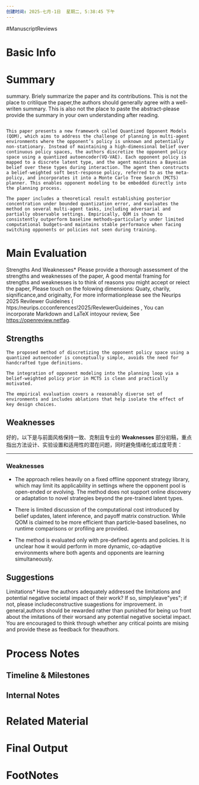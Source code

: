 ```yaml
---
创建时间: 2025-七月-1日  星期二, 5:38:45 下午
---
```

#ManuscriptReviews 

# Basic Info


# Summary
summary.
Briely summarize the paper and its contributions. This is not the place to critilque the paper,the authors should generally agree with a well-writen summary.
This is also not the place to paste the abstract-please provide the summary in your own understanding after reading.

```ad-todo

This paper presents a new framework called Quantized Opponent Models (QOM), which aims to address the challenge of planning in multi-agent environments where the opponent’s policy is unknown and potentially non-stationary. Instead of maintaining a high-dimensional belief over continuous policy spaces, the authors discretize the opponent policy space using a quantized autoencoder(VQ-VAE). Each opponent policy is mapped to a discrete latent type, and the agent maintains a Bayesian belief over these types during interaction. The agent then constructs a belief-weighted soft best-response policy, referred to as the meta-policy, and incorporates it into a Monte Carlo Tree Search (MCTS) planner. This enables opponent modeling to be embedded directly into the planning process.

The paper includes a theoretical result establishing posterior concentration under bounded quantization error, and evaluates the method on several multi-agent tasks, including adversarial and partially observable settings. Empirically, QOM is shown to consistently outperform baseline methods—particularly under limited computational budgets—and maintains stable performance when facing switching opponents or policies not seen during training.

```
# Main Evaluation

Strengths And Weaknesses*
Please provide a thorough assessment of the strengths and weaknesses of the paper, A good mental framing for strengths and weaknesses is to think of reasons you might accept or reiect the paper, Please touch on the folowing dimensions: Quaty, charily, siqnificance,and originalty, For more informationplease see the Neurips 2025 Revilewer Guideines ( htps:/neurips.ccconferences!2025/RevlewerGuideines , You can incorporate Markdown and LaTeX intoyour review, See https://openreview.netfag.
## Strengths
```
The proposed method of discretizing the opponent policy space using a quantized autoencoder is conceptually simple, avoids the need for handcrafted type definitions.

The integration of opponent modeling into the planning loop via a belief-weighted policy prior in MCTS is clean and practically motivated.

The empirical evaluation covers a reasonably diverse set of environments and includes ablations that help isolate the effect of key design choices.
```

## Weaknesses
好的，以下是与前面风格保持一致、克制且专业的 **Weaknesses** 部分初稿，重点指出方法设计、实验设置和适用性的潜在问题，同时避免情绪化或过度苛责：

---

### **Weaknesses**

* The approach relies heavily on a fixed offline opponent strategy library, which may limit its applicability in settings where the opponent pool is open-ended or evolving. The method does not support online discovery or adaptation to novel strategies beyond the pre-trained latent types.

* There is limited discussion of the computational cost introduced by belief updates, latent inference, and payoff matrix construction. While QOM is claimed to be more efficient than particle-based baselines, no runtime comparisons or profiling are provided.

* The method is evaluated only with pre-defined agents and policies. It is unclear how it would perform in more dynamic, co-adaptive environments where both agents and opponents are learning simultaneously.

## Suggestions
Limitations*
Have the authors adequately addressed the limitations and potential negative societal impact of their work? If so, simplyleave"yes"; if not, please includeconstructive suagestions for improvement. in general,authors should be rewarded rather than punished for being uo front about the imitations of their worsand any potential negative societal impact. You are encouraged to think through whether any critical points are mising and provide these as feedback for theauthors.


# Process Notes

## Timeline & Milestones


## Internal Notes


# Related Material


# Final Output


# FootNotes

